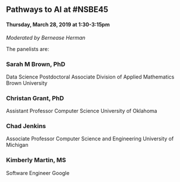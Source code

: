 ## Pathways to AI at #NSBE45

#### Thursday, March 28, 2019 at 1:30-3:15pm

_Moderated by Bernease Herman_

The panelists are:

### Sarah M Brown, PhD
Data Science Postdoctoral Associate
Division of Applied Mathematics
Brown University

### Christan Grant, PhD
Assistant Professor
Computer Science
University of Oklahoma

### Chad Jenkins
Associate Professor
Computer Science and Engineering
University of Michigan


### Kimberly Martin, MS
Software Engineer
Google
